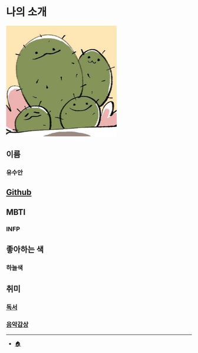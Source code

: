 # 나의 소개

<img width="300px" height="300px" src="../img/hitto.jpg">  

## 이름 
### 유수안

## [Github](https://github.com/skynarae)

## MBTI
### INFP

## 좋아하는 색 
### 하늘색

## 취미 
###  [독서](../hobbies/reading.jpeg)
### [음악감상](../hobbies/music.jpg)

---
- [🏠](../README.md)